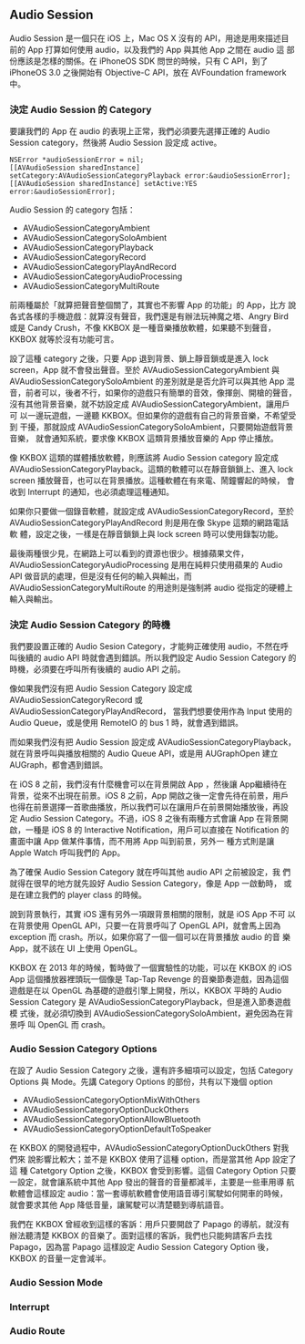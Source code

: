 Audio Session
-------------

Audio Session 是一個只在 iOS 上，Mac OS X 沒有的 API，用途是用來描述目
前的 App 打算如何使用 audio，以及我們的 App 與其他 App 之間在 audio 這
部份應該是怎樣的關係。在 iPhoneOS SDK 問世的時候，只有 C API，到了
iPhoneOS 3.0 之後開始有 Objective-C API，放在 AVFoundation framework
中。

### 決定 Audio Session 的 Category

要讓我們的 App 在 audio 的表現上正常，我們必須要先選擇正確的 Audio
Session category，然後將 Audio Session 設定成 active。

``` objc
NSError *audioSessionError = nil;
[[AVAudioSession sharedInstance] setCategory:AVAudioSessionCategoryPlayback error:&audioSessionError];
[[AVAudioSession sharedInstance] setActive:YES error:&audioSessionError];
```

Audio Session 的 category 包括：

- AVAudioSessionCategoryAmbient
- AVAudioSessionCategorySoloAmbient
- AVAudioSessionCategoryPlayback
- AVAudioSessionCategoryRecord
- AVAudioSessionCategoryPlayAndRecord
- AVAudioSessionCategoryAudioProcessing
- AVAudioSessionCategoryMultiRoute

前兩種屬於「就算把聲音整個關了，其實也不影響 App 的功能」的 App，比方
說各式各樣的手機遊戲：就算沒有聲音，我們還是有辦法玩神魔之塔、Angry
Bird 或是 Candy Crush，不像 KKBOX 是一種音樂播放軟體，如果聽不到聲音，
KKBOX 就等於沒有功能可言。

設了這種 category 之後，只要 App 退到背景、鎖上靜音鎖或是進入 lock
screen，App 就不會發出聲音。至於 AVAudioSessionCategoryAmbient 與
AVAudioSessionCategorySoloAmbient 的差別就是是否允許可以與其他 App 混
音，前者可以，後者不行，如果你的遊戲只有簡單的音效，像揮劍、開槍的聲音，
沒有其他背景音樂，就不妨設定成 AVAudioSessionCategoryAmbient，讓用戶可
以一邊玩遊戲，一邊聽 KKBOX。但如果你的遊戲有自己的背景音樂，不希望受到
干擾，那就設成 AVAudioSessionCategorySoloAmbient，只要開始遊戲背景音樂，
就會通知系統，要求像 KKBOX 這類背景播放音樂的 App 停止播放。

像 KKBOX 這類的媒體播放軟體，則應該將 Audio Session category 設定成
AVAudioSessionCategoryPlayback。這類的軟體可以在靜音鎖鎖上、進入 lock
screen 播放聲音，也可以在背景播放。這種軟體在有來電、鬧鐘響起的時候，
會收到 Interrupt 的通知，也必須處理這種通知。

如果你只要做一個錄音軟體，就設定成 AVAudioSessionCategoryRecord，至於
AVAudioSessionCategoryPlayAndRecord 則是用在像 Skype 這類的網路電話軟
體，設定之後，一樣是在靜音鎖鎖上與 lock screen 時可以使用錄製功能。

最後兩種很少見，在網路上可以看到的資源也很少。根據蘋果文件，
AVAudioSessionCategoryAudioProcessing 是用在純粹只使用蘋果的 Audio API
做音訊的處理，但是沒有任何的輸入與輸出，而
AVAudioSessionCategoryMultiRoute 的用途則是強制將 audio 從指定的硬體上
輸入與輸出。

### 決定 Audio Session Category 的時機

我們要設置正確的 Audio Sesion Category，才能夠正確使用 audio，不然在呼
叫後續的 audio API 時就會遇到錯誤。所以我們設定 Audio Session Category
的時機，必須要在呼叫所有後續的 audio API 之前。

像如果我們沒有把 Audio Session Category 設定成
AVAudioSessionCategoryRecord 或 AVAudioSessionCategoryPlayAndRecord，
當我們想要使用作為 Input 使用的 Audio Queue，或是使用 RemoteIO 的 bus
1 時，就會遇到錯誤。

而如果我們沒有把 Audio Session 設定成 AVAudioSessionCategoryPlayback，
就在背景呼叫與播放相關的 Audio Queue API，或是用 AUGraphOpen 建立
AUGraph，都會遇到錯誤。

在 iOS 8 之前，我們沒有什麼機會可以在背景開啟 App ，然後讓 App繼續待在
背景，從來不出現在前景。iOS 8 之前，App 開啟之後一定會先待在前景，用戶
也得在前景選擇一首歌曲播放，所以我們可以在讓用戶在前景開始播放後，再設
定 Audio Session Category。不過，iOS 8 之後有兩種方式會讓 App 在背景開
啟，一種是 iOS 8 的 Interactive Notification，用戶可以直接在
Notification 的畫面中讓 App 做某件事情，而不用將 App 叫到前景，另外一
種方式則是讓 Apple Watch 呼叫我們的 App。

為了確保 Audio Session Category 就在呼叫其他 audio API 之前被設定，我
們就得在很早的地方就先設好 Audio Session Category，像是 App 一啟動時，
或是在建立我們的 player class 的時候。

說到背景執行，其實 iOS 還有另外一項跟背景相關的限制，就是 iOS App 不可
以在背景使用 OpenGL API，只要一在背景呼叫了 OpenGL API，就會馬上因為
exception 而 crash。所以，如果你寫了一個一個可以在背景播放 audio 的音
樂 App，就不該在 UI 上使用 OpenGL。

KKBOX 在 2013 年的時候，暫時做了一個實驗性的功能，可以在 KKBOX 的 iOS
App 這個播放器裡頭玩一個像是 Tap-Tap Revenge 的音樂節奏遊戲，因為這個
遊戲是在以 OpenGL 為基礎的遊戲引擎上開發，所以，KKBOX 平時的 Audio
Session Category 是 AVAudioSessionCategoryPlayback，但是進入節奏遊戲模
式後，就必須切換到 AVAudioSessionCategorySoloAmbient，避免因為在背景呼
叫 OpenGL 而 crash。

### Audio Session Category Options

在設了 Audio Session Category 之後，還有許多細項可以設定，包括
Category Options 與 Mode。先講 Category Options 的部份，共有以下幾個
option

- AVAudioSessionCategoryOptionMixWithOthers
- AVAudioSessionCategoryOptionDuckOthers
- AVAudioSessionCategoryOptionAllowBluetooth
- AVAudioSessionCategoryOptionDefaultToSpeaker

在 KKBOX 的開發過程中，AVAudioSessionCategoryOptionDuckOthers 對我們來
說影響比較大；並不是 KKBOX 使用了這種 option，而是當其他 App 設定了這
種 Catetgory Option 之後，KKBOX 會受到影響。這個 Category Option 只要
一設定，就會讓系統中其他 App 發出的聲音的音量都減半，主要是一些車用導
航軟體會這樣設定 audio：當一套導航軟體會使用語音導引駕駛如何開車的時候，
就會要求其他 App 降低音量，讓駕駛可以清楚聽到導航語音。

我們在 KKBOX 曾經收到這樣的客訴：用戶只要開啟了 Papago 的導航，就沒有
辦法聽清楚 KKBOX 的音樂了。面對這樣的客訴，我們也只能夠請客戶去找
Papago，因為當 Papago 這樣設定 Audio Session Category Option 後，KKBOX
的音量一定會減半。



### Audio Session Mode

### Interrupt

### Audio Route
